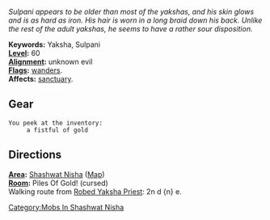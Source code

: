 *Sulpani appears to be older than most of the yakshas, and his skin
glows and is as hard as iron. His hair is worn in a long braid down his
back. Unlike the rest of the adult yakshas, he seems to have a rather
sour disposition.*

**Keywords:** Yaksha, Sulpani  
**[Level](Level "wikilink"):** 60  
**[Alignment](Alignment "wikilink"):** unknown evil  
**[Flags](:Category:_Mob_Types.md "wikilink"):**
[wanders](Wandering_Mobs.md "wikilink").  
**Affects:** [sanctuary](Sanctuary.md "wikilink").  

## Gear

`You peek at the inventory:`  
`     a fistful of gold`

## Directions

**[Area](:Category:Areas.md "wikilink"):** [Shashwat
Nisha](:Category:Shashwat_Nisha.md "wikilink")
([Map](Shashwat_Nisha_Map.md "wikilink"))  
**[Room](:Category:Rooms.md "wikilink"):** Piles Of Gold! (cursed)  
Walking route from [Robed Yaksha
Priest](Robed_Yaksha_Priest "wikilink"): 2n d {n} e.

[Category:Mobs In Shashwat
Nisha](Category:Mobs_In_Shashwat_Nisha "wikilink")
